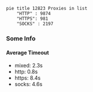 
```mermaid
pie title 12823 Proxies in list
    "HTTP" : 9874
    "HTTPS": 981
    "SOCKS" : 2197
```

### Some Info
#### Average Timeout

- mixed: 2.3s
- http: 0.8s
- https: 8.4s
- socks: 4.6s
